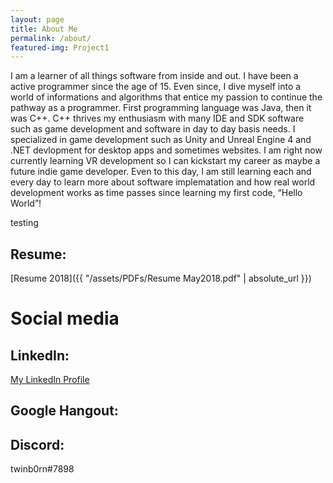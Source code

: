 ```yaml
---
layout: page
title: About Me
permalink: /about/
featured-img: Project1
---
```


   I am a learner of all things software from inside and out. I have been a active programmer since the age of 15. Even since, I dive myself into a world of informations and algorithms that entice my passion to continue the pathway as a programmer. First programming language was Java, then it was C++. C++ thrives my enthusiasm with many IDE and SDK software such as game development and software in day to day basis needs. I specialized in game development such as Unity and Unreal Engine 4 and .NET devlopment for desktop apps and sometimes websites. I am right now currently learning VR development so I can kickstart my career as maybe a future indie game developer. Even to this day, I am still learning each and every day to learn more about software implematation and how real world development works as time passes since learning my first code, “Hello World”!
   
   
   
   testing




## Resume:
[Resume 2018]({{ "/assets/PDFs/Resume May2018.pdf" | absolute_url }})



# Social media

## LinkedIn:
[My LinkedIn Profile ](https://www.linkedin.com/in/joshuanguyensoft1995)

## Google Hangout:


## Discord:
twinb0rn#7898
